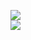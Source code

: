 [![](https://img.shields.io/badge/Made%20With-Github%20Spray-lightgrey.svg?style=for-the-badge&logo=github)](https://github.com/Annihil/github-spray#20789)  
[![](https://i.imgur.com/2DrTn0Z.gif)](https://github.com/Annihil/github-spray)